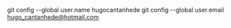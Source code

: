 git config --global user.name hugocantanhede
git config --global user.email hugo_cantanhede@hotmail.com